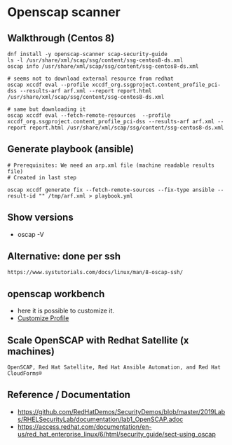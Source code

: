 # Openscap scanner 

## Walkthrough (Centos 8)

```
dnf install -y openscap-scanner scap-security-guide 
ls -l /usr/share/xml/scap/ssg/content/ssg-centos8-ds.xml
oscap info /usr/share/xml/scap/ssg/content/ssg-centos8-ds.xml

# seems not to download external resource from redhat 
oscap xccdf eval --profile xccdf_org.ssgproject.content_profile_pci-dss --results-arf arf.xml --report report.html /usr/share/xml/scap/ssg/content/ssg-centos8-ds.xml  

# same but downloading it 
oscap xccdf eval --fetch-remote-resources  --profile xccdf_org.ssgproject.content_profile_pci-dss --results-arf arf.xml --report report.html /usr/share/xml/scap/ssg/content/ssg-centos8-ds.xml 

```

## Generate playbook (ansible) 

```
# Prerequisites: We need an arp.xml file (machine readable results file) 
# Created in last step 

oscap xccdf generate fix --fetch-remote-sources --fix-type ansible --result-id "" /tmp/arf.xml > playbook.yml

```

## Show versions 

  * oscap -V



## Alternative: done per ssh 

```
https://www.systutorials.com/docs/linux/man/8-oscap-ssh/

```

## openscap workbench  

  * here it is possible to customize it. 
  * [Customize Profile](http://static.open-scap.org/scap-workbench-1.1/#_customize_the_selected_profile_optional)

## Scale OpenSCAP with Redhat Satellite (x machines) 

```
OpenSCAP, Red Hat Satellite, Red Hat Ansible Automation, and Red Hat CloudForms®

```


## Reference / Documentation 

  * https://github.com/RedHatDemos/SecurityDemos/blob/master/2019Labs/RHELSecurityLab/documentation/lab1_OpenSCAP.adoc
  * https://access.redhat.com/documentation/en-us/red_hat_enterprise_linux/6/html/security_guide/sect-using_oscap

